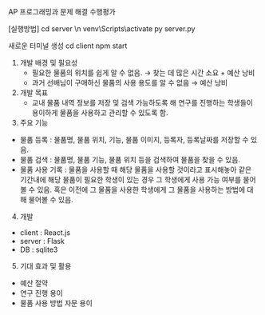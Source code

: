 AP 프로그래밍과 문제 해결 수행평가

[실행방법]
cd server \n
venv\Scripts\activate
py server.py

새로운 터미널 생성
cd client
npm start



1. 개발 배경 및 필요성
   - 필요한 물품의 위치를 쉽게 알 수 없음. → 찾는 데 많은 시간 소요 + 예산 낭비
   - 과거 선배님이 구매하신 물품의 사용 용도를 알 수 없음 → 예산 낭비
2. 개발 목표
   - 교내 물품 내역 정보를 저장 및 검색 가능하도록 해 연구를 진행하는 학생들이 용이하게 물품을 사용하고 관리할 수 있도록 함.
3. 주요 기능
  - 물품 등록 : 물품명, 물품 위치, 기능, 물품 이미지, 등록자, 등록날짜를 저장할 수 있음.
  - 물품 검색 : 물품명, 물품 기능, 물품 위치 등을 검색하여 물품을 찾을 수 있음.
  - 물품 사용 기록 : 물품을 사용할 때 해당 물품을 사용할 것이라고 표시해놓아 같은 기간내에 해당 물품이 필요한 학생이 있는 경우 그 학생에게 사용 가능 여부를 물어볼 수 있음. 혹은 이전에 그 물품을 사용한 학생에게 그 물품을 사용하는 방법에 대해 물어볼 수 있음.
4. 개발
  - client : React.js
  - server : Flask
  - DB : sqlite3
5. 기대 효과 및 활용
  - 예산 절약
  - 연구 진행 용이
  - 물품 사용 방법 자문 용이 
